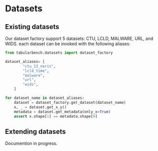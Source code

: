 # Datasets

## Existing datasets

Our dataset factory support 5 datasets: CTU, LCLD, MALWARE, URL, and WIDS.
each dataset can be invoked with the following aliases:

```python
from tabularbench.datasets import dataset_factory

dataset_aliases= [
        "ctu_13_neris",
        "lcld_time",
        "malware",
        "url",
        "wids",
    ]

for dataset_name in dataset_aliases:
    dataset = dataset_factory.get_dataset(dataset_name)
    x, _ = dataset.get_x_y()
    metadata = dataset.get_metadata(only_x=True)
    assert x.shape[1] == metadata.shape[0]
```

## Extending datasets

Documention in progress.

